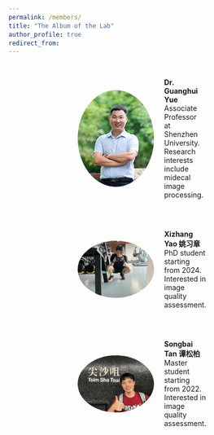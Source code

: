 ```yaml
---
permalink: /members/
title: "The Album of the Lab"
author_profile: true
redirect_from: 
---
```


<!DOCTYPE html>
<html lang="en">
<head>
<meta charset="UTF-8">
<meta name="viewport" content="width=device-width, initial-scale=1.0">
<title>课题组成员</title>
<style>
  .team-container {
    display: flex;
    flex-wrap: wrap;
    justify-content: center;
  }
  .member {
    width: 50%;
    margin: 20px;
    padding: 10px;
    box-sizing: border-box;
    display: flex;
    align-items: center;
  }
  .member img {
    width: 150px;
    height: auto;
    border-radius: 50%; /* 圆形图片 */
    margin-right: 20px;
  }
  .member-info {
    flex-grow: 1;
  }
  .member-title {
    font-weight: bold;
  }
</style>
</head>
<body>

<div class="team-container">
  <!-- 导师 -->
  <div class="member">
    <img src="/images/xiaoyue.png" alt="Dr. Xiao Yue">
    <div class="member-info">
      <div class="member-title">Dr. Guanghui Yue </div>
      <div>Associate Professor at Shenzhen University.</div>
      <div>Research interests include midecal image processing.</div>
    </div>
  </div>
  
  <!-- 博士生 -->
  <div class="member">
    <img src="/images/yaoxizhang_jianshen.png" alt="Xizhang Yao">
    <div class="member-info">
      <div class="member-title">Xizhang Yao 姚习章</div>
      <div>PhD student starting from 2024.</div>
      <div>Interested in image quality assessment.</div>
    </div>
  </div>
  <!-- 更多博士生... -->
  
  <!-- 硕士生 -->
  <div class="member">
    <img src="/images/tansongbai.png" alt="Songbai Tan">
    <div class="member-info">
      <div class="member-title">Songbai Tan 谭松柏</div>
      <div>Master student starting from 2022.</div>
      <div>Interested in image quality assessment.</div>
    </div>
  </div>
  <!-- 更多硕士生... -->
</div>

</body>
</html>

